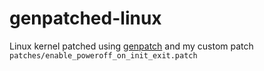 # genpatched-linux

Linux kernel patched using [genpatch](https://dev.gentoo.org/~mpagano/genpatches/tarballs/) and my custom patch `patches/enable_poweroff_on_init_exit.patch`
